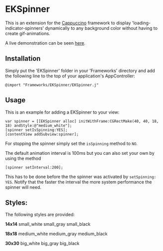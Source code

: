 EKSpinner
==========

This is an extension for the [Cappuccino](http://www.cappuccino.org) framework to display 'loading-indicator-spinners' dynamically to any background color without having to create gif-animations.

A live demonstration can be seen [here](http://www.thisagree.com/EKSpinner).


## Installation

Simply put the 'EKSpinner' folder in your 'Frameworks' directory and add the following line to the top of your application's AppController:

	@import "Frameworks/EKSpinner/EKSpinner.j"


## Usage

This is an example for adding a EKSpinner to your view:

	var spinner = [[EKSpinner alloc] initWithFrame:CGRectMake(40, 40, 18, 18) andStyle:@"medium_white"];
	[spinner setIsSpinning:YES];
	[contentView addSubview:spinner];

For stopping the spinner simply set the `isSpinning` method to `NO`.

The default animation interval is 100ms but you can also set your own by using the method

	[spinner setInterval:200];

This has to be done before the the spinner was activated by `setSpinning: YES`.
Notify that the faster the interval the more system performance the spinner will need.


## Styles:

The following styles are provided:

__14x14__
	small_white
	small_gray
	small_black

__18x18__
	medium_white
	medium_gray
	medium_black

__30x30__
	big_white
	big_gray
	big_black

